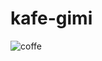 # kafe-gimi
![coffe](https://github.com/vilsonxhanari/kafe-gimi/assets/50738917/5ad3d0f1-cc97-4110-bcc3-8ef36cf19117)
